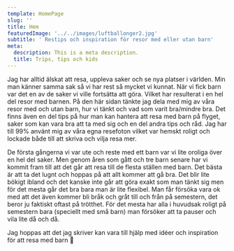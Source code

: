 ```yaml
---
template: HomePage
slug: ''
title: Hem
featuredImage: '../../images/luftballonger2.jpg'
subtitle: ' Restips och inspiration för resor med eller utan barn'
meta:
  description: This is a meta description.
  title: Trips, tips och kids
---
```


Jag har alltid älskat att resa, uppleva saker och se nya platser i världen. Min man känner samma sak så vi har rest så mycket vi kunnat. När vi fick barn var det en av de saker vi ville fortsätta att göra. Vilket har resulterat i en hel del resor med barnen. På den här sidan tänkte jag dela med mig av våra resor med och utan barn, hur vi tänkt och vad som varit bra/mindre bra. Det finns även en del tips på hur man kan hantera att resa med barn på flyget, saker som kan vara bra att ta med sig och en del andra tips och råd. Jag har till 99% använt mig av våra egna resefoton vilket var hemskt roligt och lockade både till att skriva och vilja resa mer.

De första gångerna vi var ute och reste med ett barn var vi lite oroliga över en hel del saker. Men genom åren som gått och tre barn senare har vi kommit fram till att det går att resa till de flesta ställen med barn. Det bästa är att ta det lugnt och hoppas på att allt kommer att gå bra. Det blir lite bökigt ibland och det kanske inte går att göra exakt som man tänkt sig men för det mesta går det bra bara man är lite flexibel. Man får försöka vara ok med att det även kommer bli bråk och gråt till och från på semestern, det beror ju faktiskt oftast på trötthet. För det mesta har alla i huvudsak roligt på semestern bara (speciellt med små barn) man försöker att ta pauser och vila lite då och då.

Jag hoppas att det jag skriver kan vara till hjälp med idéer och inspiration för att resa med barn 🙂

